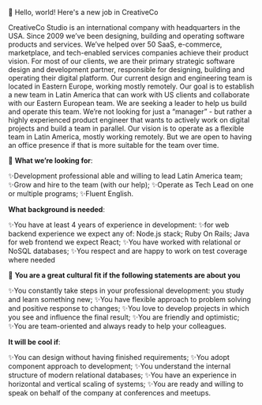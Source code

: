 👋 Hello, world! Here's a new job in CreativeCo


CreativeCo Studio is an international company with headquarters in the USA. Since 2009 we’ve been designing, building and operating software products and services. We’ve helped over 50 SaaS, e-commerce, marketplace, and tech-enabled services companies achieve their product vision. For most of our clients, we are their primary strategic software design and development partner, responsible for designing, building and operating their digital platform.
Our current design and engineering team is located in Eastern Europe, working mostly remotely. Our goal is to establish a new team in Latin America that can work with US clients and collaborate with our Eastern European team. We are seeking a leader to help us build and operate this team. We’re not looking for just a “manager” - but rather a highly experienced product engineer that wants to actively work on digital projects and build a team in parallel.
Our vision is to operate as a flexible team in Latin America, mostly working remotely. But we are open to having an office presence if that is more suitable for the team over time.

👀 **What we’re looking for**:

✨Development professional able and willing to lead Latin America team;
✨Grow and hire to the team (with our help);
✨Operate as Tech Lead on one or multiple programs;
✨Fluent English.

**What background is needed**:

✨You have at least 4 years of experience in development:
✨for web backend experience we expect any of:
Node.js stack;
Ruby On Rails;
Java 
for web frontend we expect
React;
✨You have worked with relational or NoSQL databases;
✨You respect and are happy to work on test coverage where needed

💞️ **You are a great cultural fit if the following statements are about you**

✨You constantly take steps in your professional development: you study and learn something new;
✨You have flexible approach to problem solving and positive response to changes;
✨You love to develop projects in which you see and influence the final result;
✨You are friendly and optimistic;
✨You are team-oriented and always ready to help your colleagues.

**It will be cool if**:

✨You can design without having finished requirements;
✨You adopt component approach to development;
✨You understand the internal structure of modern relational databases;
✨You have an experience in horizontal and vertical scaling of systems;
✨You are ready and willing to speak on behalf of the company at conferences and meetups.
